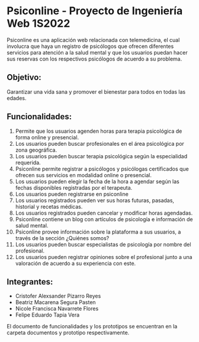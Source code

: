 # Psiconline - Proyecto de Ingeniería Web 1S2022

Psiconline es una aplicación web relacionada con telemedicina, el cual involucra que haya un registro de psicólogos que ofrecen diferentes servicios para atención a la salud mental y que los usuarios puedan hacer sus reservas con los respectivos psicólogos de acuerdo a su problema.
## Objetivo: 
Garantizar una vida sana y promover el bienestar para todos en todas las edades.
## Funcionalidades:
1. Permite que los usuarios agenden horas para terapia psicológica de forma online y presencial.
2. Los usuarios pueden buscar profesionales en el área psicológica por zona geográfica.
3. Los usuarios pueden buscar terapia psicológica según la especialidad requerida.
4. Psiconline permite registrar a psicólogos y psicólogas certificados que ofrecen sus servicios en modalidad online o presencial.
5. Los usuarios pueden elegir la fecha de la hora a agendar según las fechas disponibles registradas por el terapeuta.
6. Los usuarios pueden registrarse en psiconline
7. Los usuarios registrados pueden ver sus horas futuras, pasadas, historial y recetas médicas.
8. Los usuarios registrados pueden cancelar y modificar horas agendadas.
9. Psiconline contiene un blog con artículos de psicología e información de salud mental.
10. Psiconline provee información sobre la plataforma a sus usuarios, a través de la sección ¿Quiénes somos?
11. Los usuarios pueden buscar especialistas de psicología por nombre del profesional.
12. Los usuarios pueden registrar opiniones sobre el profesional junto a una valoración de acuerdo a su experiencia con este.

## Integrantes:
- Cristofer Alexsander Pizarro Reyes
- Beatriz Macarena Segura Pasten
- Nicole Francisca Navarrete Flores
- Felipe Eduardo Tapia Vera

El documento de funcionalidades y los prototipos se encuentran en la carpeta documentos y prototipo respectivamente.
